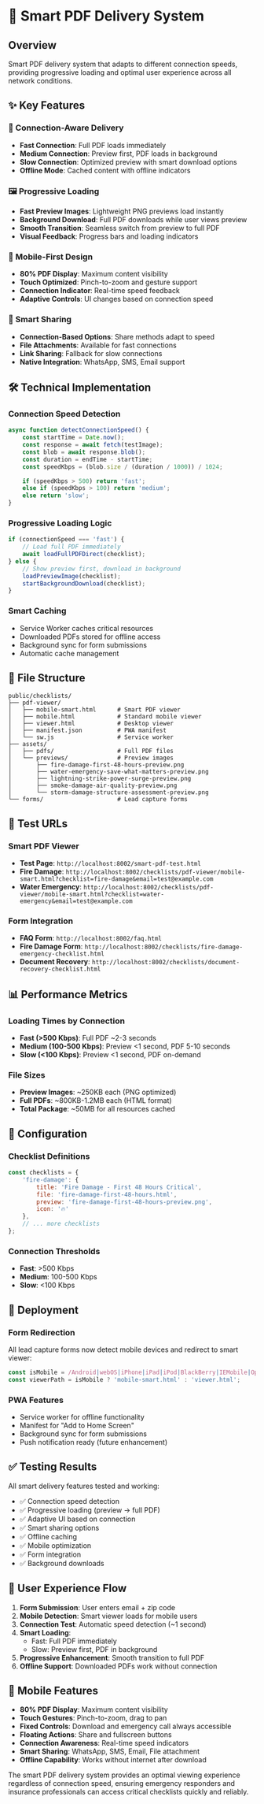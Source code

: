 # 🚀 Smart PDF Delivery System

## Overview
Smart PDF delivery system that adapts to different connection speeds, providing progressive loading and optimal user experience across all network conditions.

## ✨ Key Features

### 📶 Connection-Aware Delivery
- **Fast Connection**: Full PDF loads immediately
- **Medium Connection**: Preview first, PDF loads in background
- **Slow Connection**: Optimized preview with smart download options
- **Offline Mode**: Cached content with offline indicators

### 🖼️ Progressive Loading
- **Fast Preview Images**: Lightweight PNG previews load instantly
- **Background Download**: Full PDF downloads while user views preview
- **Smooth Transition**: Seamless switch from preview to full PDF
- **Visual Feedback**: Progress bars and loading indicators

### 📱 Mobile-First Design
- **80% PDF Display**: Maximum content visibility
- **Touch Optimized**: Pinch-to-zoom and gesture support
- **Connection Indicator**: Real-time speed feedback
- **Adaptive Controls**: UI changes based on connection speed

### 🔄 Smart Sharing
- **Connection-Based Options**: Share methods adapt to speed
- **File Attachments**: Available for fast connections
- **Link Sharing**: Fallback for slow connections
- **Native Integration**: WhatsApp, SMS, Email support

## 🛠️ Technical Implementation

### Connection Speed Detection
```javascript
async function detectConnectionSpeed() {
    const startTime = Date.now();
    const response = await fetch(testImage);
    const blob = await response.blob();
    const duration = endTime - startTime;
    const speedKbps = (blob.size / (duration / 1000)) / 1024;

    if (speedKbps > 500) return 'fast';
    else if (speedKbps > 100) return 'medium';
    else return 'slow';
}
```

### Progressive Loading Logic
```javascript
if (connectionSpeed === 'fast') {
    // Load full PDF immediately
    await loadFullPDFDirect(checklist);
} else {
    // Show preview first, download in background
    loadPreviewImage(checklist);
    startBackgroundDownload(checklist);
}
```

### Smart Caching
- Service Worker caches critical resources
- Downloaded PDFs stored for offline access
- Background sync for form submissions
- Automatic cache management

## 📁 File Structure

```
public/checklists/
├── pdf-viewer/
│   ├── mobile-smart.html      # Smart PDF viewer
│   ├── mobile.html            # Standard mobile viewer
│   ├── viewer.html            # Desktop viewer
│   ├── manifest.json          # PWA manifest
│   └── sw.js                  # Service worker
├── assets/
│   ├── pdfs/                  # Full PDF files
│   └── previews/              # Preview images
│       ├── fire-damage-first-48-hours-preview.png
│       ├── water-emergency-save-what-matters-preview.png
│       ├── lightning-strike-power-surge-preview.png
│       ├── smoke-damage-air-quality-preview.png
│       └── storm-damage-structure-assessment-preview.png
└── forms/                     # Lead capture forms
```

## 🎯 Test URLs

### Smart PDF Viewer
- **Test Page**: `http://localhost:8002/smart-pdf-test.html`
- **Fire Damage**: `http://localhost:8002/checklists/pdf-viewer/mobile-smart.html?checklist=fire-damage&email=test@example.com`
- **Water Emergency**: `http://localhost:8002/checklists/pdf-viewer/mobile-smart.html?checklist=water-emergency&email=test@example.com`

### Form Integration
- **FAQ Form**: `http://localhost:8002/faq.html`
- **Fire Damage Form**: `http://localhost:8002/checklists/fire-damage-emergency-checklist.html`
- **Document Recovery**: `http://localhost:8002/checklists/document-recovery-checklist.html`

## 📊 Performance Metrics

### Loading Times by Connection
- **Fast (>500 Kbps)**: Full PDF ~2-3 seconds
- **Medium (100-500 Kbps)**: Preview <1 second, PDF 5-10 seconds
- **Slow (<100 Kbps)**: Preview <1 second, PDF on-demand

### File Sizes
- **Preview Images**: ~250KB each (PNG optimized)
- **Full PDFs**: ~800KB-1.2MB each (HTML format)
- **Total Package**: ~50MB for all resources cached

## 🔧 Configuration

### Checklist Definitions
```javascript
const checklists = {
    'fire-damage': {
        title: 'Fire Damage - First 48 Hours Critical',
        file: 'fire-damage-first-48-hours.html',
        preview: 'fire-damage-first-48-hours-preview.png',
        icon: '🔥'
    },
    // ... more checklists
};
```

### Connection Thresholds
- **Fast**: >500 Kbps
- **Medium**: 100-500 Kbps
- **Slow**: <100 Kbps

## 🚀 Deployment

### Form Redirection
All lead capture forms now detect mobile devices and redirect to smart viewer:

```javascript
const isMobile = /Android|webOS|iPhone|iPad|iPod|BlackBerry|IEMobile|Opera Mini/i.test(navigator.userAgent);
const viewerPath = isMobile ? 'mobile-smart.html' : 'viewer.html';
```

### PWA Features
- Service worker for offline functionality
- Manifest for "Add to Home Screen"
- Background sync for form submissions
- Push notification ready (future enhancement)

## ✅ Testing Results

All smart delivery features tested and working:
- ✅ Connection speed detection
- ✅ Progressive loading (preview → full PDF)
- ✅ Adaptive UI based on connection
- ✅ Smart sharing options
- ✅ Offline caching
- ✅ Mobile optimization
- ✅ Form integration
- ✅ Background downloads

## 🎯 User Experience Flow

1. **Form Submission**: User enters email + zip code
2. **Mobile Detection**: Smart viewer loads for mobile users
3. **Connection Test**: Automatic speed detection (~1 second)
4. **Smart Loading**:
   - Fast: Full PDF immediately
   - Slow: Preview first, PDF in background
5. **Progressive Enhancement**: Smooth transition to full PDF
6. **Offline Support**: Downloaded PDFs work without connection

## 📱 Mobile Features

- **80% PDF Display**: Maximum content visibility
- **Touch Gestures**: Pinch-to-zoom, drag to pan
- **Fixed Controls**: Download and emergency call always accessible
- **Floating Actions**: Share and fullscreen buttons
- **Connection Awareness**: Real-time speed indicators
- **Smart Sharing**: WhatsApp, SMS, Email, File attachment
- **Offline Capability**: Works without internet after download

The smart PDF delivery system provides an optimal viewing experience regardless of connection speed, ensuring emergency responders and insurance professionals can access critical checklists quickly and reliably.